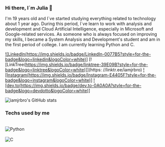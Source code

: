 ### Hi there, I´m Julia 👋

I'm 19 years old and I´ve started studying everything related to technology about 1 year ago. During this period, I´ve learn to work with analysis and development and Cloud Artificial Intelligence, especially in Microsoft and Google-related services. 
As someone who is always focused on improving my skills, I became a System Analysis and Development's student and am in the first period of college.
I am currently learning Python and C.


[![LinkedIn(https://img.shields.io/badge/LinkedIn-0077B5?style=for-the-badge&logo=linkedin&logoColor=white)]](https://www.linkedin.com/in/juliaoribeiro/)
[![LinkTree(https://img.shields.io/badge/linktree-39E09B?style=for-the-badge&logo=linktree&logoColor=white)]](https: //linktr.ee/iamjrbro)
[![Instagram(https://img.shields.io/badge/Instagram-E4405F?style=for-the-badge&logo=instagram&logoColor=white)]](http://instagram.com/iamjrbro/)
[![dev.to(https://img.shields.io/badge/dev.to-0A0A0A?style=for-the-badge&logo=devdotto&logoColor=white)]](https://dev.to/iamjrbro)
 

![iamjrbro's GitHub stats](https://github-readme-stats.vercel.app/api?username=iamjrbro&show_icons=true&theme=radical)
                            

### Techs used by me

<div style="display: inline_block"><br/>
    <img align="center" alt="Python" scr=https://img.shields.io/badge/Python-14354C?style=for-the-badge&logo=python&logoColor=white />
</div>    
                            

<div style="display: inline_block"><br/>
    <img align="center" alt="C" scr=https://img.shields.io/badge/C-00599C?style=for-the-badge&logo=c&logoColor=white />
</div> 

<!--
**iamjrbro/iamjrbro** is a ✨ _special_ ✨ repository because its `README.md` (this file) appears on your GitHub profile.
